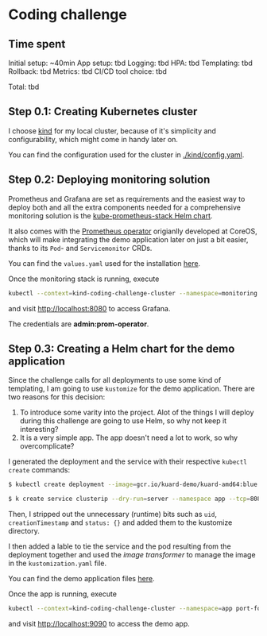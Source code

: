 # Coding challenge

## Time spent

Initial setup: ~40min
App setup: tbd
Logging: tbd
HPA: tbd 
Templating: tbd
Rollback: tbd
Metrics: tbd
CI/CD tool choice: tbd

Total: tbd


## Step 0.1: Creating Kubernetes cluster

I choose [kind](https://kind.sigs.k8s.io/) for my local cluster, because of it's simplicity and configurability, which might come in handy later on.

You can find the configuration used for the cluster in [./kind/config.yaml](kind/config.yaml).

## Step 0.2: Deploying monitoring solution

Prometheus and Grafana are set as requirements and the easiest way to deploy both and all the extra components needed for a comprehensive monitoring solution is the [kube-prometheus-stack Helm chart](https://github.com/prometheus-community/helm-charts/tree/main/charts/kube-prometheus-stack).

It also comes with the [Prometheus operator](https://github.com/prometheus-operator/prometheus-operator) origianlly developed at CoreOS, which will make integrating the demo application later on just a bit easier, thanks to its `Pod`- and `Servicemonitor` CRDs.

You can find the `values.yaml` used for the installation [here](k8s/helm/prometheus-operator/values.yaml).

Once the monitoring stack is running, execute

```bash
kubectl --context=kind-coding-challenge-cluster --namespace=monitoring port-forward services/monitoring-grafana 8080:80
```

and visit [http://localhost:8080](http://localhost:8080) to access Grafana.

The credentials are **admin:prom-operator**.

## Step 0.3: Creating a Helm chart for the demo application

Since the challenge calls for all deployments to use some kind of templating, I am going to use `kustomize` for the demo application.
There are two reasons for this decision:

1. To introduce some varity into the project.
   Alot of the things I will deploy during this challenge are going to use Helm, so why not keep it interesting?
2. It is a very simple app.
   The app doesn't need a lot to work, so why overcomplicate?

I generated the deployment and the service with their respective `kubectl create` commands:

```bash
$ kubectl create deployment --image=gcr.io/kuard-demo/kuard-amd64:blue --dry-run=server --namespace=app --port=8080 --replicas=1 kuard -oyaml > k8s/manifests/deployment.yaml

$ k create service clusterip --dry-run=server --namespace app --tcp=8080:80 kuard -oyaml > service.yaml  
```

Then, I stripped out the unnecessary (runtime) bits such as `uid`, `creationTimestamp` and `status: {}` and added them to the kustomize directory.

I then added a lable to tie the service and the pod resulting from the deployment together and used the *image transformer* to manage the image in the `kustomization.yaml` file.

You can find the demo application files [here](k8s/kustomize/kuard).

Once the app is running, execute

```bash
kubectl --context=kind-coding-challenge-cluster --namespace=app port-forward services/kuard 9090:80
```

and visit [http://localhost:9090](http://localhost:9090) to access the demo app.